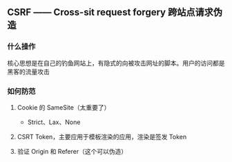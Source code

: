 ## CSRF —— Cross-sit request forgery 跨站点请求伪造

### 什么操作

核心思想是在自己的钓鱼网站上，有隐式的向被攻击网址的脚本。用户的访问都是黑客的流量攻击

### 如何防范

1. Cookie 的 SameSite（太重要了）

    * Strict、Lax、None

2. CSRT Token，主要应用于模板渲染的应用，渲染是签发 Token

3. 验证 Origin 和 Referer（这个可以伪造）